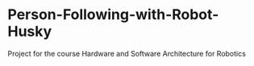 # Person-Following-with-Robot-Husky
Project for the course Hardware and Software Architecture for Robotics
